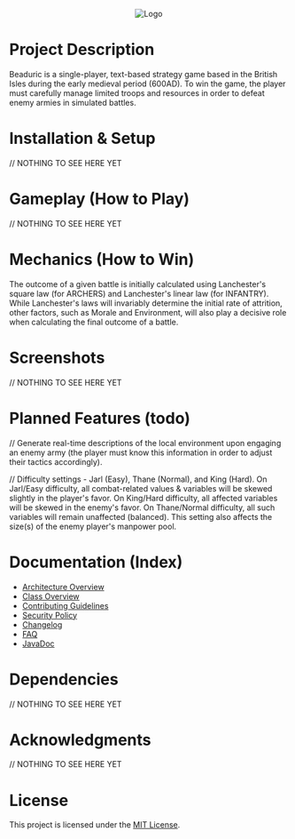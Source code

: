 <p align="center">
  <img src="src/resources/logo.png" alt="Logo">
</p>

# Project Description
Beaduric is a single-player, text-based strategy game based in the British Isles during the early medieval period (600AD). To win the game, the player must carefully manage limited troops and resources in order to defeat enemy armies in simulated battles.

# Installation & Setup
// NOTHING TO SEE HERE YET

# Gameplay (How to Play)
// NOTHING TO SEE HERE YET

# Mechanics (How to Win)
The outcome of a given battle is initially calculated using Lanchester's square law (for ARCHERS) and Lanchester's linear law (for INFANTRY). While Lanchester's laws will invariably determine the initial rate of attrition, other factors, such as Morale and Environment, will also play a decisive role when calculating the final outcome of a battle.

# Screenshots
// NOTHING TO SEE HERE YET

# Planned Features (todo)
// Generate real-time descriptions of the local environment upon engaging an enemy army (the player must know this information in order to adjust their tactics accordingly).

// Difficulty settings - Jarl (Easy), Thane (Normal), and King (Hard). On Jarl/Easy difficulty, all combat-related values & variables will be skewed slightly in the player's favor. On King/Hard difficulty, all affected variables will be skewed in the enemy's favor. On Thane/Normal difficulty, all such variables will remain unaffected (balanced). This setting also affects the size(s) of the enemy player's manpower pool.

# Documentation (Index)
- [Architecture Overview](docs/ARCHITECTURE.md)
- [Class Overview](docs/CLASS_OVERVIEW.md)
- [Contributing Guidelines](docs/CONTRIBUTING.md)
- [Security Policy](docs/SECURITY.md)
- [Changelog](docs/CHANGELOG.md)
- [FAQ](docs/FAQ.md)
- [JavaDoc](docs/index.html)

# Dependencies
// NOTHING TO SEE HERE YET

# Acknowledgments
// NOTHING TO SEE HERE YET

# License
This project is licensed under the [MIT License](LICENSE).
